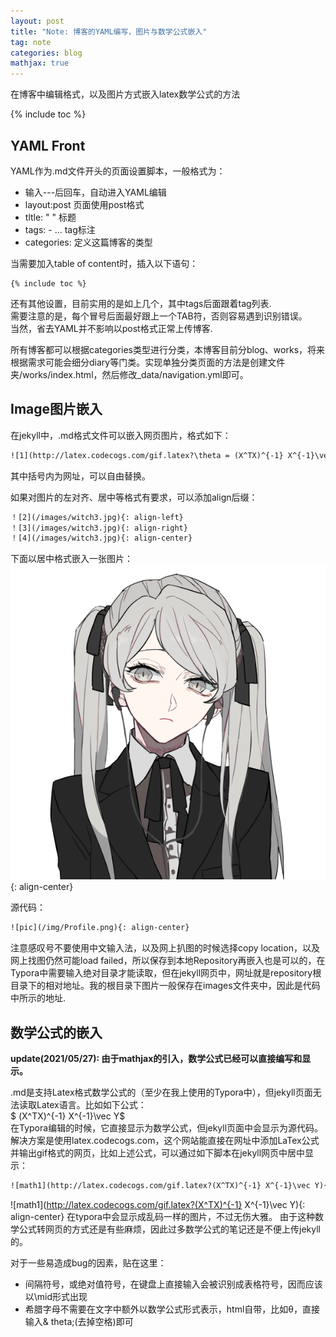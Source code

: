 ```yaml
---
layout: post
title: "Note: 博客的YAML编写，图片与数学公式嵌入"
tag: note
categories: blog
mathjax: true
---
```


在博客中编辑格式，以及图片方式嵌入latex数学公式的方法

{% include toc %}

## YAML Front

YAML作为.md文件开头的页面设置脚本，一般格式为：
- 输入---后回车，自动进入YAML编辑
- layout:post 页面使用post格式
- tltle: " " 标题
- tags: - ... tag标注
- categories: 定义这篇博客的类型

当需要加入table of content时，插入以下语句：
```
{% include toc %}
```

还有其他设置，目前实用的是如上几个，其中tags后面跟着tag列表.  
需要注意的是，每个冒号后面最好跟上一个TAB符，否则容易遇到识别错误。  
当然，省去YAML并不影响以post格式正常上传博客.

所有博客都可以根据categories类型进行分类，本博客目前分blog、works，将来根据需求可能会细分diary等门类。实现单独分类页面的方法是创建文件夹/works/index.html，然后修改_data/navigation.yml即可。

## Image图片嵌入
在jekyll中，.md格式文件可以嵌入网页图片，格式如下：
```html
![1](http://latex.codecogs.com/gif.latex?\theta = (X^TX)^{-1} X^{-1}\vec Y)
```
其中括号内为网址，可以自由替换。

如果对图片的左对齐、居中等格式有要求，可以添加align后缀：
```html
！[2](/images/witch3.jpg){: align-left}
！[3](/images/witch3.jpg){: align-right}
！[4](/images/witch3.jpg){: align-center}
```

下面以居中格式嵌入一张图片：
![pic](/img/Profile.png){: align-center}

源代码：
```html
![pic](/img/Profile.png){: align-center}
```
注意感叹号不要使用中文输入法，以及网上扒图的时候选择copy location，以及网上找图仍然可能load failed，所以保存到本地Repository再嵌入也是可以的，在Typora中需要输入绝对目录才能读取，但在jekyll网页中，网址就是repository根目录下的相对地址。我的根目录下图片一般保存在images文件夹中，因此是代码中所示的地址.



## 数学公式的嵌入

**update(2021/05/27): 由于mathjax的引入，数学公式已经可以直接编写和显示。**

.md是支持Latex格式数学公式的（至少在我上使用的Typora中），但jekyll页面无法读取Latex语言。比如如下公式：  
$ (X^TX)^{-1} X^{-1}\vec Y$  
在Typora编辑的时候，它直接显示为数学公式，但jekyll页面中会显示为源代码。  
解决方案是使用latex.codecogs.com，这个网站能直接在网址中添加LaTex公式并输出gif格式的网页，比如上述公式，可以通过如下脚本在jekyll网页中居中显示：

```html
![math1](http://latex.codecogs.com/gif.latex?(X^TX)^{-1} X^{-1}\vec Y){: align-center}
```
![math1](http://latex.codecogs.com/gif.latex?(X^TX)^{-1} X^{-1}\vec Y){: align-center}
在typora中会显示成乱码一样的图片，不过无伤大雅。
由于这种数学公式转网页的方式还是有些麻烦，因此过多数学公式的笔记还是不便上传jekyll的。

对于一些易造成bug的因素，贴在这里：
- 间隔符号，或绝对值符号，在键盘上直接输入会被识别成表格符号，因而应该以\mid形式出现
- 希腊字母不需要在文字中额外以数学公式形式表示，html自带，比如&theta;，直接输入& theta;(去掉空格)即可
